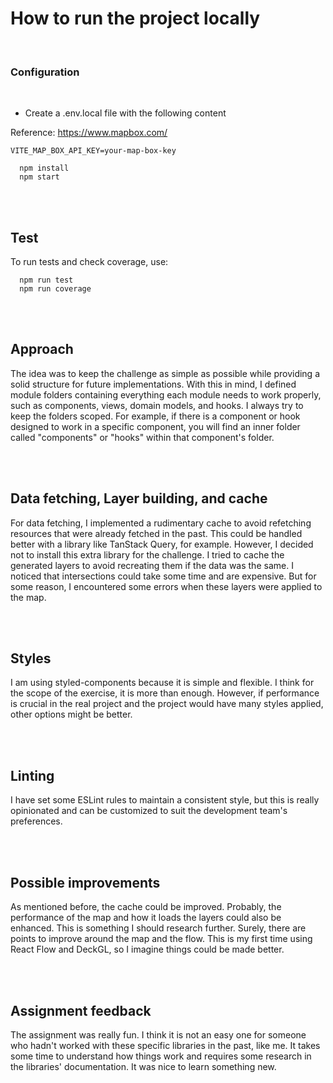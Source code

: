 
# How to run the project locally


<br>

### Configuration

<br>

- Create a .env.local file with the following content


Reference: https://www.mapbox.com/
```
VITE_MAP_BOX_API_KEY=your-map-box-key
```

```
  npm install
  npm start
```

<br><br>

## Test

To run tests and check coverage, use:
<br>
```
  npm run test
  npm run coverage
```
<br><br>


## Approach

The idea was to keep the challenge as simple as possible while providing a solid structure for future implementations. With this in mind, I defined module folders containing everything each module needs to work properly, such as components, views, domain models, and hooks. I always try to keep the folders scoped. For example, if there is a component or hook designed to work in a specific component, you will find an inner folder called "components" or "hooks" within that component's folder.



<br><br>

## Data fetching, Layer building, and cache

For data fetching, I implemented a rudimentary cache to avoid refetching resources that were already fetched in the past. This could be handled better with a library like TanStack Query, for example. However, I decided not to install this extra library for the challenge.
I tried to cache the generated layers to avoid recreating them if the data was the same. I noticed that intersections could take some time and are expensive. But for some reason, I encountered some errors when these layers were applied to the map.

<br><br>

## Styles

I am using styled-components because it is simple and flexible. I think for the scope of the exercise, it is more than enough. However, if performance is crucial in the real project and the project would have many styles applied, other options might be better.


<br><br>

## Linting

I have set some ESLint rules to maintain a consistent style, but this is really opinionated and can be customized to suit the development team's preferences.


<br><br>


## Possible improvements

As mentioned before, the cache could be improved. Probably, the performance of the map and how it loads the layers could also be enhanced. This is something I should research further.
Surely, there are points to improve around the map and the flow. This is my first time using React Flow and DeckGL, so I imagine things could be made better.


<br><br>


## Assignment feedback

The assignment was really fun. I think it is not an easy one for someone who hadn't worked with these specific libraries in the past, like me. It takes some time to understand how things work and requires some research in the libraries' documentation.
It was nice to learn something new.

<br><br>